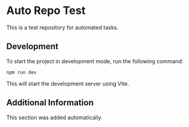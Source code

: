 
# Auto Repo Test

This is a test repository for automated tasks.

## Development

To start the project in development mode, run the following command:

```
npm run dev
```

This will start the development server using Vite.

## Additional Information

This section was added automatically.